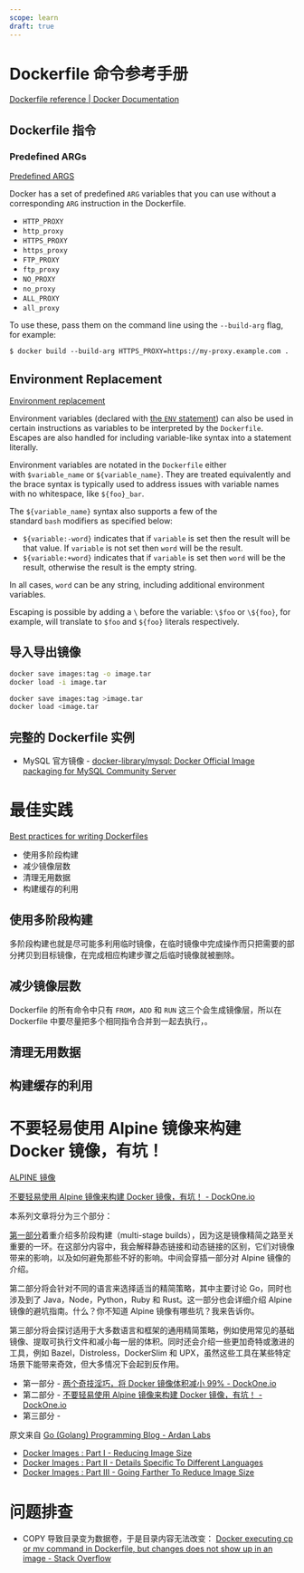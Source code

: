 ```yaml
---
scope: learn
draft: true
---
```


# Dockerfile 命令参考手册

[Dockerfile reference | Docker Documentation](https://docs.docker.com/engine/reference/builder/)

## Dockerfile 指令

### Predefined ARGs

[Predefined ARGS](https://docs.docker.com/engine/reference/builder/#predefined-args)

Docker has a set of predefined `ARG` variables that you can use without a corresponding `ARG` instruction in the Dockerfile.

- `HTTP_PROXY`
- `http_proxy`
- `HTTPS_PROXY`
- `https_proxy`
- `FTP_PROXY`
- `ftp_proxy`
- `NO_PROXY`
- `no_proxy`
- `ALL_PROXY`
- `all_proxy`

To use these, pass them on the command line using the `--build-arg` flag, for example:

```
$ docker build --build-arg HTTPS_PROXY=https://my-proxy.example.com .
```

## Environment Replacement

[Environment replacement](https://docs.docker.com/engine/reference/builder/#environment-replacement)

Environment variables (declared with [the `ENV` statement](https://docs.docker.com/engine/reference/builder/#env)) can also be used in certain instructions as variables to be interpreted by the `Dockerfile`. Escapes are also handled for including variable-like syntax into a statement literally.

Environment variables are notated in the `Dockerfile` either with `$variable_name` or `${variable_name}`. They are treated equivalently and the brace syntax is typically used to address issues with variable names with no whitespace, like `${foo}_bar`.

The `${variable_name}` syntax also supports a few of the standard `bash` modifiers as specified below:

- `${variable:-word}` indicates that if `variable` is set then the result will be that value. If `variable` is not set then `word` will be the result.
- `${variable:+word}` indicates that if `variable` is set then `word` will be the result, otherwise the result is the empty string.

In all cases, `word` can be any string, including additional environment variables.

Escaping is possible by adding a `\` before the variable: `\$foo` or `\${foo}`, for example, will translate to `$foo` and `${foo}` literals respectively.

## 导入导出镜像

```bash
docker save images:tag -o image.tar
docker load -i image.tar

docker save images:tag >image.tar
docker load <image.tar
```

## 完整的 Dockerfile 实例

- MySQL 官方镜像 - [docker-library/mysql: Docker Official Image packaging for MySQL Community Server](https://github.com/docker-library/mysql)

# 最佳实践

[Best practices for writing Dockerfiles](https://docs.docker.com/develop/develop-images/dockerfile_best-practices/)

- 使用多阶段构建
- 减少镜像层数
- 清理无用数据
- 构建缓存的利用

## 使用多阶段构建

多阶段构建也就是尽可能多利用临时镜像，在临时镜像中完成操作而只把需要的部分拷贝到目标镜像，在完成相应构建步骤之后临时镜像就被删除。

## 减少镜像层数

Dockerfile 的所有命令中只有 `FROM`，`ADD` 和 `RUN` 这三个会生成镜像层，所以在 Dockerfile 中要尽量把多个相同指令合并到一起去执行，。

## 清理无用数据

## 构建缓存的利用

# 不要轻易使用 Alpine 镜像来构建 Docker 镜像，有坑！

[ALPINE 镜像](https://hub.docker.com/_/alpine)

[不要轻易使用 Alpine 镜像来构建 Docker 镜像，有坑！ - DockOne.io](http://dockerone.com/article/10354)

本系列文章将分为三个部分：

[第一部分](http://dockone.io/article/10353)着重介绍多阶段构建（multi-stage builds），因为这是镜像精简之路至关重要的一环。在这部分内容中，我会解释静态链接和动态链接的区别，它们对镜像带来的影响，以及如何避免那些不好的影响。中间会穿插一部分对 Alpine 镜像的介绍。

第二部分将会针对不同的语言来选择适当的精简策略，其中主要讨论 Go，同时也涉及到了 Java，Node，Python，Ruby 和 Rust。这一部分也会详细介绍 Alpine 镜像的避坑指南。什么？你不知道 Alpine 镜像有哪些坑？我来告诉你。

第三部分将会探讨适用于大多数语言和框架的通用精简策略，例如使用常见的基础镜像、提取可执行文件和减小每一层的体积。同时还会介绍一些更加奇特或激进的工具，例如 Bazel，Distroless，DockerSlim 和 UPX，虽然这些工具在某些特定场景下能带来奇效，但大多情况下会起到反作用。

- 第一部分 - [两个奇技淫巧，将 Docker 镜像体积减小 99% - DockOne.io](http://dockone.io/article/10353)
- 第二部分 - [不要轻易使用 Alpine 镜像来构建 Docker 镜像，有坑！ - DockOne.io](http://dockerone.com/article/10354)
- 第三部分 -

原文来自 [Go (Golang) Programming Blog - Ardan Labs](https://www.ardanlabs.com/blog/)

- [Docker Images : Part I - Reducing Image Size](https://www.ardanlabs.com/blog/2020/02/docker-images-part1-reducing-image-size.html)
- [Docker Images : Part II - Details Specific To Different Languages](https://www.ardanlabs.com/blog/2020/02/docker-images-part2-details-specific-to-different-languages.html)
- [Docker Images : Part III - Going Farther To Reduce Image Size](https://www.ardanlabs.com/blog/2020/04/docker-images-part3-going-farther-reduce-image-size.html)

# 问题排查

- COPY 导致目录变为数据卷，于是目录内容无法改变：
[Docker executing cp or mv command in Dockerfile, but changes does not show up in an image - Stack Overflow](https://stackoverflow.com/questions/54108613/docker-executing-cp-or-mv-command-in-dockerfile-but-changes-does-not-show-up-in)
